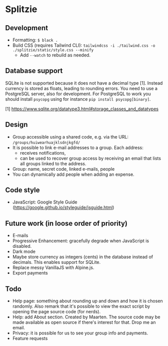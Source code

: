 # Splitzie

## Development

* Formatting: `$ black .`
* Build CSS (requires Tailwind CLI): `tailwindcss -i ./tailwind.css -o ./splitzie/static/style.css --minify`
  * Add `--watch` to rebuild as needed.


## Database support

SQLite is not supported because it does not have a decimal type [1].
Instead currency is stored as floats, leading to rounding errors.
You need to use a PostgreSQL server, also for development.
For PostgreSQL to work you should install `psycopg` using
for instance `pip install psycopg[binary]`.

[1] https://www.sqlite.org/datatype3.html#storage_classes_and_datatypes

## Design

* Group accessible using a shared code, e.g. via the URL: `/groups/huiwearhuajklsdnjkgfd/`
* It is possible to link e-mail addresses to a group. Each address:
  * receives notifications,
  * can be used to recover group access by receiving an email that lists all groups linked to the address.
* Group: name, secret code, linked e-mails, people
* You can dynamically add people when adding an expense.


## Code style

* JavaScript: Google Style Guide (https://google.github.io/styleguide/jsguide.html)


## Future work (in loose order of priority)

* E-mails
* Progressive Enhancement: gracefully degrade when JavaScript is disabled.
* Dark mode
* Maybe store currency as integers (cents) in the database instead of decimals.
  This enables support for SQLite.
* Replace messy VanillaJS with Alpine.js.
* Export payments


## Todo

* Help page: something about rounding up and down and how it is chosen randomly. Also remark that it's possible to view the exact script by opening the page source code (for nerds).
* Help: add About section. Created by Maarten. The source code may be made available as open source if there's interest for that. Drop me an email.
* Privacy: it is possible for us to see your group info and payments.
* Feature requests
